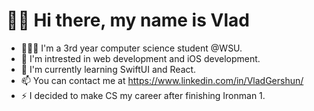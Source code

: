 # 👋🏼 Hi there, my name is Vlad
- 👨🏻‍💻 I'm a 3rd year computer science student @WSU.
- 👀 I'm intrested in web development and iOS development.
- 🌱 I'm currently learning SwiftUI and React.
- 📫 You can contact me at https://www.linkedin.com/in/VladGershun/
- ⚡️ I decided to make CS my career after finishing Ironman 1.

<!--
**VladGershun/VladGershun** is a ✨ _special_ ✨ repository because its `README.md` (this file) appears on your GitHub profile.

Here are some ideas to get you started:

- 🔭 I’m currently working on ...
- 🌱 I’m currently learning ...
- 👯 I’m looking to collaborate on ...
- 🤔 I’m looking for help with ...
- 💬 Ask me about ...
- 📫 How to reach me: ...
- 😄 Pronouns: ...
- ⚡ Fun fact: ...
-->
